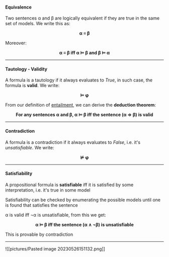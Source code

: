 #### Equivalence

Two sentences α and β are logically equivalent if they are true in the same set of models. We write this as:
<center><b>α ≡ β</b></center>

Moreover:

<center><b>α ≡ β iff α ⊨ β and β ⊨ α</b></center>

----------

#### Tautology - Validity

A formula is a tautology if it always evaluates to *True*, in such case, the formula is **valid**. We write:

<center><b>⊨ φ</b></center>

From our definition of [entailment](obsidian://open?vault=various-acsai&file=ai%2F09%20-%20Logic-based%20agents%2C%20Introduction%20to%20propositional%20logic), we can derive the **deduction theorem**: 

<center><b>For any sentences α and β, α ⊨ β iff the sentence (α ⇒ β) is valid</b></center>

------------------

#### Contradiction

A formula is a contradiction if it always evaluates to *False*, i.e. it's *unsatisfiable*. We write:

<center><b>⊭ φ</b></center>

------------

#### Satisfiability

A propositional formula is **satisfiable** iff it is satisfied by some interpretation, i.e. it's true in some model

Satisfiability can be checked by enumerating the possible models until one is found that satisfies the sentence

α is valid iff ¬α is unsatisfiable, from this we get:

<center><b>α ⊨ β iff the sentence (α ∧ ¬β) is unsatisfiable</b></center>

This is provable by contradiction

-----------

![[pictures/Pasted image 20230526151132.png]]